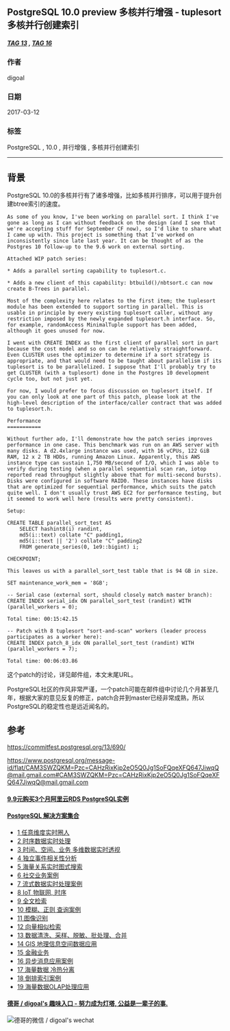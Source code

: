 ## PostgreSQL 10.0 preview 多核并行增强 - tuplesort 多核并行创建索引  
##### [TAG 13](../class/13.md) , [TAG 16](../class/16.md)
                        
### 作者                                                                     
digoal                   
                          
### 日期                     
2017-03-12                    
                      
### 标签                   
PostgreSQL , 10.0 , 并行增强 , 多核并行创建索引  
                        
----                  
                           
## 背景            
PostgreSQL 10.0的多核并行有了诸多增强，比如多核并行排序，可以用于提升创建btree索引的速度。  
  
```  
As some of you know, I've been working on parallel sort. I think I've  
gone as long as I can without feedback on the design (and I see that  
we're accepting stuff for September CF now), so I'd like to share what  
I came up with. This project is something that I've worked on  
inconsistently since late last year. It can be thought of as the  
Postgres 10 follow-up to the 9.6 work on external sorting.  
  
Attached WIP patch series:  
  
* Adds a parallel sorting capability to tuplesort.c.  
  
* Adds a new client of this capability: btbuild()/nbtsort.c can now  
create B-Trees in parallel.  
  
Most of the complexity here relates to the first item; the tuplesort  
module has been extended to support sorting in parallel. This is  
usable in principle by every existing tuplesort caller, without any  
restriction imposed by the newly expanded tuplesort.h interface. So,  
for example, randomAccess MinimalTuple support has been added,  
although it goes unused for now.  
  
I went with CREATE INDEX as the first client of parallel sort in part  
because the cost model and so on can be relatively straightforward.  
Even CLUSTER uses the optimizer to determine if a sort strategy is  
appropriate, and that would need to be taught about parallelism if its  
tuplesort is to be parallelized. I suppose that I'll probably try to  
get CLUSTER (with a tuplesort) done in the Postgres 10 development  
cycle too, but not just yet.  
  
For now, I would prefer to focus discussion on tuplesort itself. If  
you can only look at one part of this patch, please look at the  
high-level description of the interface/caller contract that was added  
to tuplesort.h.  
  
Performance  
===========  
  
Without further ado, I'll demonstrate how the patch series improves  
performance in one case. This benchmark was run on an AWS server with  
many disks. A d2.4xlarge instance was used, with 16 vCPUs, 122 GiB  
RAM, 12 x 2 TB HDDs, running Amazon Linux. Apparently, this AWS  
instance type can sustain 1,750 MB/second of I/O, which I was able to  
verify during testing (when a parallel sequential scan ran, iotop  
reported read throughput slightly above that for multi-second bursts).  
Disks were configured in software RAID0. These instances have disks  
that are optimized for sequential performance, which suits the patch  
quite well. I don't usually trust AWS EC2 for performance testing, but  
it seemed to work well here (results were pretty consistent).  
  
Setup:  
  
CREATE TABLE parallel_sort_test AS  
    SELECT hashint8(i) randint,  
    md5(i::text) collate "C" padding1,  
    md5(i::text || '2') collate "C" padding2  
    FROM generate_series(0, 1e9::bigint) i;  
  
CHECKPOINT;  
  
This leaves us with a parallel_sort_test table that is 94 GB in size.  
  
SET maintenance_work_mem = '8GB';  
  
-- Serial case (external sort, should closely match master branch):  
CREATE INDEX serial_idx ON parallel_sort_test (randint) WITH  
(parallel_workers = 0);  
  
Total time: 00:15:42.15  
  
-- Patch with 8 tuplesort "sort-and-scan" workers (leader process  
participates as a worker here):  
CREATE INDEX patch_8_idx ON parallel_sort_test (randint) WITH  
(parallel_workers = 7);  
  
Total time: 00:06:03.86  
```  
  
这个patch的讨论，详见邮件组，本文末尾URL。  
  
PostgreSQL社区的作风非常严谨，一个patch可能在邮件组中讨论几个月甚至几年，根据大家的意见反复的修正，patch合并到master已经非常成熟，所以PostgreSQL的稳定性也是远近闻名的。  
      
## 参考      
https://commitfest.postgresql.org/13/690/  
  
https://www.postgresql.org/message-id/flat/CAM3SWZQKM=Pzc=CAHzRixKjp2eO5Q0Jg1SoFQqeXFQ647JiwqQ@mail.gmail.com#CAM3SWZQKM=Pzc=CAHzRixKjp2eO5Q0Jg1SoFQqeXFQ647JiwqQ@mail.gmail.com  

  
  
  
  
  
  
  
  
  
  
  
  
  
  
  
  
  
  
  
  
  
  
  
  
  
  
  
  
  
  
  
  
  
  
  
  
  
  
  
  
  
  
  
  
  
#### [9.9元购买3个月阿里云RDS PostgreSQL实例](https://www.aliyun.com/database/postgresqlactivity "57258f76c37864c6e6d23383d05714ea")
  
  
#### [PostgreSQL 解决方案集合](https://yq.aliyun.com/topic/118 "40cff096e9ed7122c512b35d8561d9c8")
- [1 任意维度实时圈人](https://yq.aliyun.com/topic/118 "40cff096e9ed7122c512b35d8561d9c8")
- [2 时序数据实时处理](https://yq.aliyun.com/topic/118 "40cff096e9ed7122c512b35d8561d9c8")
- [3 时间、空间、业务 多维数据实时透视](https://yq.aliyun.com/topic/118 "40cff096e9ed7122c512b35d8561d9c8")
- [4 独立事件相关性分析](https://yq.aliyun.com/topic/118 "40cff096e9ed7122c512b35d8561d9c8")
- [5 海量关系实时图式搜索](https://yq.aliyun.com/topic/118 "40cff096e9ed7122c512b35d8561d9c8")
- [6 社交业务案例](https://yq.aliyun.com/topic/118 "40cff096e9ed7122c512b35d8561d9c8")
- [7 流式数据实时处理案例](https://yq.aliyun.com/topic/118 "40cff096e9ed7122c512b35d8561d9c8")
- [8 IoT 物联网, 时序](https://yq.aliyun.com/topic/118 "40cff096e9ed7122c512b35d8561d9c8")
- [9 全文检索](https://yq.aliyun.com/topic/118 "40cff096e9ed7122c512b35d8561d9c8")
- [10 模糊、正则 查询案例](https://yq.aliyun.com/topic/118 "40cff096e9ed7122c512b35d8561d9c8")
- [11 图像识别](https://yq.aliyun.com/topic/118 "40cff096e9ed7122c512b35d8561d9c8")
- [12 向量相似检索](https://yq.aliyun.com/topic/118 "40cff096e9ed7122c512b35d8561d9c8")
- [13 数据清洗、采样、脱敏、批处理、合并](https://yq.aliyun.com/topic/118 "40cff096e9ed7122c512b35d8561d9c8")
- [14 GIS 地理信息空间数据应用](https://yq.aliyun.com/topic/118 "40cff096e9ed7122c512b35d8561d9c8")
- [15 金融业务](https://yq.aliyun.com/topic/118 "40cff096e9ed7122c512b35d8561d9c8")
- [16 异步消息应用案例](https://yq.aliyun.com/topic/118 "40cff096e9ed7122c512b35d8561d9c8")
- [17 海量数据 冷热分离](https://yq.aliyun.com/topic/118 "40cff096e9ed7122c512b35d8561d9c8")
- [18 倒排索引案例](https://yq.aliyun.com/topic/118 "40cff096e9ed7122c512b35d8561d9c8")
- [19 海量数据OLAP处理应用](https://yq.aliyun.com/topic/118 "40cff096e9ed7122c512b35d8561d9c8")
  
  
#### [德哥 / digoal's 趣味入口 - 努力成为灯塔, 公益是一辈子的事.](https://github.com/digoal/blog/blob/master/README.md "22709685feb7cab07d30f30387f0a9ae")
  
  
![德哥的微信 / digoal's wechat](../pic/digoal_weixin.jpg "f7ad92eeba24523fd47a6e1a0e691b59")
  
